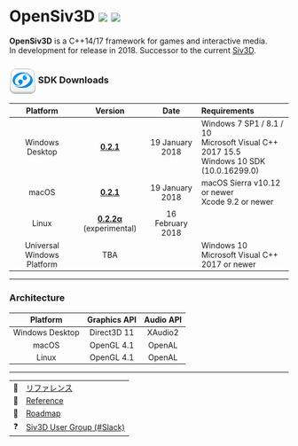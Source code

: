 <h1>OpenSiv3D <a href="http://doge.mit-license.org"><img src="http://img.shields.io/:license-mit-blue.svg"></a> <a href="https://siv3d-slackin.herokuapp.com/">  <img src="https://siv3d-slackin.herokuapp.com/badge.svg"></a></h1>

**OpenSiv3D** is a C++14/17 framework for games and interactive media.  
In development for release in 2018. Successor to the current <a href="https://github.com/Siv3D/Reference-JP/wiki">Siv3D</a>.  

<h3> <a href="#-sdk-downloads"><img src="https://github.com/Siv3D/File/blob/master/doc/download/siv3d_icon_48.png?raw=true" align="absmiddle"></a> SDK Downloads</h3>

| Platform        | Version        | Date       | Requirements                  |
|:---------------:|:---------------:|:-------------:|:------------------------------|
| Windows Desktop | <a href="https://github.com/Siv3D/OpenSiv3D/wiki/OpenSiv3D-SDK-for-Windows-Desktop">**0.2.1**</a>     | 19 January 2018 | Windows 7 SP1 / 8.1 / 10<br>Microsoft Visual C++ 2017 15.5<br>Windows 10 SDK (10.0.16299.0) |
| macOS           | <a href="https://github.com/Siv3D/OpenSiv3D/wiki/OpenSiv3D-SDK-for-macOS">**0.2.1**</a>     | 19 January 2018 | macOS Sierra v10.12 or newer<br>Xcode 9.2 or newer |
| Linux           | <a href="https://github.com/wynd2608/OpenSiv3D/tree/master/Linux">**0.2.2α**</a> (experimental)  | 16 February 2018 | |
| Universal Windows Platform | TBA  |               | Windows 10<br>Microsoft Visual C++ 2017 or newer |

---------------------------

### Architecture

| Platform        | Graphics API    | Audio API |
|:---------------:|:---------------:|:-------------:|
| Windows Desktop | Direct3D 11 | XAudio2 |
| macOS           | OpenGL 4.1 | OpenAL |
| Linux           | OpenGL 4.1 | OpenAL |
 
---------------------------

<table>
<tr><td align="center"> 📘 </td><td> <a href="https://scrapbox.io/Siv3D/Siv3D%E3%83%AA%E3%83%95%E3%82%A1%E3%83%AC%E3%83%B3%E3%82%B9">リファレンス</a> </td></tr>
<tr><td align="center"> 📘 </td><td> <a href="https://scrapbox.io/Siv3D-en/Siv3D_Reference">Reference</a> </td></tr>
<tr><td align="center"> 🚧 </td><td> <a href="https://scrapbox.io/Siv3D-en/Roadmap">Roadmap</a> </td></tr>
<tr><td align="center"> ❓  </td><td> <a href="https://siv3d-slackin.herokuapp.com/">Siv3D User Group (#Slack)</a> </td></tr>
</table>
